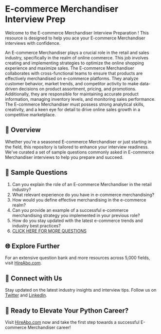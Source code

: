 # E-commerce Merchandiser Interview Prep

Welcome to the E-commerce Merchandiser Interview Preparation ! This resource is designed to help you ace your E-commerce Merchandiser interviews with confidence.

An E-commerce Merchandiser plays a crucial role in the retail and sales industry, specifically in the realm of online commerce. This job involves creating and implementing strategies to optimize the online shopping experience and maximize sales. The E-commerce Merchandiser collaborates with cross-functional teams to ensure that products are effectively merchandised on e-commerce platforms. They analyze customer behavior, market trends, and competitor activity to make data-driven decisions on product assortment, pricing, and promotions. Additionally, they are responsible for maintaining accurate product information, managing inventory levels, and monitoring sales performance. The E-commerce Merchandiser must possess strong analytical skills, creativity, and a keen eye for detail to drive online sales growth in a competitive marketplace.

## 🚀 Overview

Whether you're a seasoned E-commerce Merchandiser or just starting in the field, this repository is tailored to enhance your interview readiness. We've curated a set of sample questions commonly asked in E-commerce Merchandiser interviews to help you prepare and succeed.

## 📝 Sample Questions

1. Can you explain the role of an E-commerce Merchandiser in the retail industry?
2. What relevant experience do you have in e-commerce merchandising?
3. How would you define effective merchandising in the e-commerce realm?
4. Can you provide an example of a successful e-commerce merchandising strategy you implemented in your previous role?
5. How do you stay updated with the latest e-commerce trends and industry best practices?
6. [CLICK HERE FOR MORE QUESTIONS](https://hireabo.com/job/22_3_12/Ecommerce%20Merchandiser)

## 🌐 Explore Further

For an extensive question bank and more resources across 5,000 fields, visit [HireAbo.com](https://www.hireabo.com).

## 📱 Connect with Us

Stay updated on the latest industry insights and interview tips. Follow us on [Twitter](https://twitter.com/hireabo) and [LinkedIn](https://www.linkedin.com/in/hire-abo-3609972a8/).

## 🚀 Ready to Elevate Your Python Career?

Visit [HireAbo.com](https://www.hireabo.com) now and take the first step towards a successful E-commerce Merchandiser career!